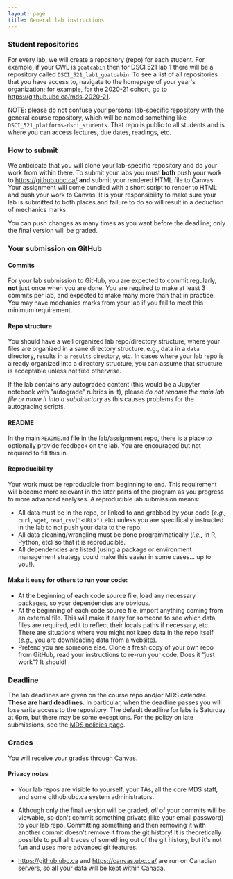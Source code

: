 ```yaml
---
layout: page
title: General lab instructions
---
```


### Student repositories
For every lab, we will create a repository (repo) for each student. For example,
if your CWL is `goatcabin` then for DSCI 521 lab 1 there will be a repository called
`DSCI_521_lab1_goatcabin`. To see a list of all repositories that you have access to,
navigate to the homepage of your year's organization; for example, for the 2020-21 cohort,
go to <https://github.ubc.ca/mds-2020-21>.

NOTE: please do not confuse your personal lab-specific repository with the general course
repository, which will be named something like `DSCI_521_platforms-dsci_students`. That
repo is public to all students and is where you can access lectures, due dates, readings, etc.

### How to submit
We anticipate that you will clone your lab-specific repository and do your work from
within there. To submit your labs you must **both** push your work to <https://github.ubc.ca/> 
**and** submit your rendered HTML file to Canvas. Your assignment will come bundled with a short script
to render to HTML and push your work to Canvas. It is your responsibility to make sure
your lab is submitted to both places and failure to do so will result in a deduction of mechanics marks.

You can push changes as many times as you want before the deadline; only the final version will be graded.

### Your submission on GitHub

#### Commits

For your lab submission to GitHub, you are expected to commit regularly, **not** just once when you are done.
You are required to make at least 3 commits per lab, and expected to make many more than that in practice.
You may have mechanics marks from your lab if you fail to meet this minimum requirement. 

#### Repo structure

You should have a well organized lab repo/directory structure, where your files are organized in a sane directory structure, e.g., data in a `data` directory, results in a `results` directory, etc. In cases where your lab repo is already organized into a directory structure, you can assume that structure is acceptable unless notified otherwise. 

If the lab contains any autograded content (this would be a Jupyter notebook with "autograde" rubrics in it), please _do not rename the main lab file or move it into a subdirectory_ as this causes problems for the autograding scripts.

#### README

In the main `README.md` file in the lab/assignment repo, there is a place to optionally provide feedback on the lab. You are encouraged but not required
to fill this in. 

#### Reproducibility

Your work must be reproducible from beginning to end. This requirement will become more relevant in the later parts of the program as you progress to more advanced analyses. A reproducible lab submission means:

  - All data must be in the repo, or linked to and grabbed by your code (*e.g.,* `curl`, `wget`, `read_csv("<URL>")` etc) unless you are specifically instructed in the lab to not push your data to the repo.
  - All data cleaning/wrangling must be done programmatically (*i.e.,* in R, Python, etc) so that it is reproducible.
  - All dependencies are listed (using a package or environment management strategy could make this easier in some cases... up to you!).

#### Make it easy for others to run your code:
  
  - At the beginning of each code source file, load any necessary packages, so your dependencies are obvious.
  - At the beginning of each code source file, import anything coming from an external file. This will make it easy for someone to see which data files are required, edit to reflect their locals paths if necessary, etc. There are situations where you might not keep data in the repo itself (*e.g.,* you are downloading data from a website).
  - Pretend you are someone else. Clone a fresh copy of your own repo from GitHub, read your instructions to re-run your code. Does it “just work”? It should!
 
### Deadline
The lab deadlines are given on the course repo and/or MDS calendar. **These are hard deadlines.** In particular,
when the deadline passes you will lose write access to the repository. The default deadline for labs is
Saturday at 6pm, but there may be some exceptions. For the policy on late submissions, see the
[MDS policies page](https://ubc-mds.github.io/policies/).

### Grades
You will receive your grades through Canvas.

#### Privacy notes

* Your lab repos are visible to yourself, your TAs, all the core MDS staff, and some github.ubc.ca system administrators.

* Although only the final version will be graded, _all_ of your commits will be viewable, so don't commit something
private (like your email password) to your lab repo. Committing something and then removing it
with another commit doesn't remove it from the git history! It is theoretically possible to pull all traces of
something out of the git history, but it's not fun and uses more advanced git features.

* <https://github.ubc.ca> and <https://canvas.ubc.ca/> are run on Canadian servers, so all your data will be kept within Canada.
